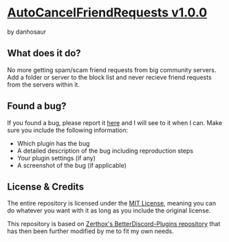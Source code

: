 # [AutoCancelFriendRequests v1.0.0](https://github.com/DanielSimonsen90/BetterDiscord-Plugins/dist/bd/AutoCancelFriendRequests)
by danhosaur

## What does it do?
No more getting spam/scam friend requests from big community servers. Add a folder or server to the block list and never recieve friend requests from the servers within it.

## Found a bug?
If you found a bug, please report it [here](https://github.com/DanielSimonsen90/BetterDiscord-Plugins/issues) and I will see to it when I can. Make sure you include the following information:
- Which plugin has the bug
- A detailed description of the bug including reproduction steps
- Your plugin settings (if any)
- A screenshot of the bug (if applicable)
## License & Credits
The entire repository is licensed under the [MIT License](https://opensource.org/licenses/MIT), meaning you can do whatever you want with it as long as you include the original license.

This repository is based on [Zerthox's BetterDiscord-Plugins repository](https://github.com/Zerthox/BetterDiscord-Plugins) that has then been further modified by me to fit my own needs.